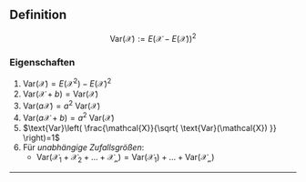 ## Definition 
$$\text{Var}(\mathcal{X}):=E(\mathcal{X}-E(\mathcal{X}))^{2}$$

### Eigenschaften
1. $\text{Var}(\mathcal{X})=E(\mathcal{X}^{2})-E(\mathcal{X})^{2}$
2. $\text{Var}(\mathcal{X}+b)=\text{Var}(\mathcal{X})$
3. $\text{Var}(a\mathcal{X})=a^{2}\text{ Var}(\mathcal{X})$
4. $\text{Var}(a\mathcal{X}+b)=a^{2}\text{ Var}(\mathcal{X})$
5. $\text{Var}\left( \frac{\mathcal{X}}{\sqrt{ \text{Var}(\mathcal{X}) }} \right)=1$
6. Für *unabhängige Zufallsgrößen*:
	- $\text{Var}(\mathcal{X_{1}+\mathcal{X_{2}}+\dots+\mathcal{X_{n}}})=\text{Var}(\mathcal{X_{1}})+\dots+\text{Var}(\mathcal{X_{n}})$

---
